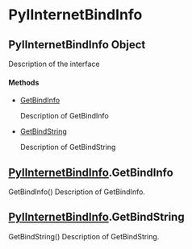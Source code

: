 # PyIInternetBindInfo


## PyIInternetBindInfo Object

Description of the interface

#### Methods

  - [GetBindInfo](PyIInternetBindInfo.md#pyiinternetbindinfogetbindinfo)

    Description of GetBindInfo&nbsp;

  - [GetBindString](PyIInternetBindInfo.md#pyiinternetbindinfogetbindstring)

    Description of GetBindString&nbsp;


## [PyIInternetBindInfo](PyIInternetBindInfo.md#pyiinternetbindinfo)\.GetBindInfo

GetBindInfo\(\)
Description of GetBindInfo\.


## [PyIInternetBindInfo](PyIInternetBindInfo.md#pyiinternetbindinfo)\.GetBindString

GetBindString\(\)
Description of GetBindString\.